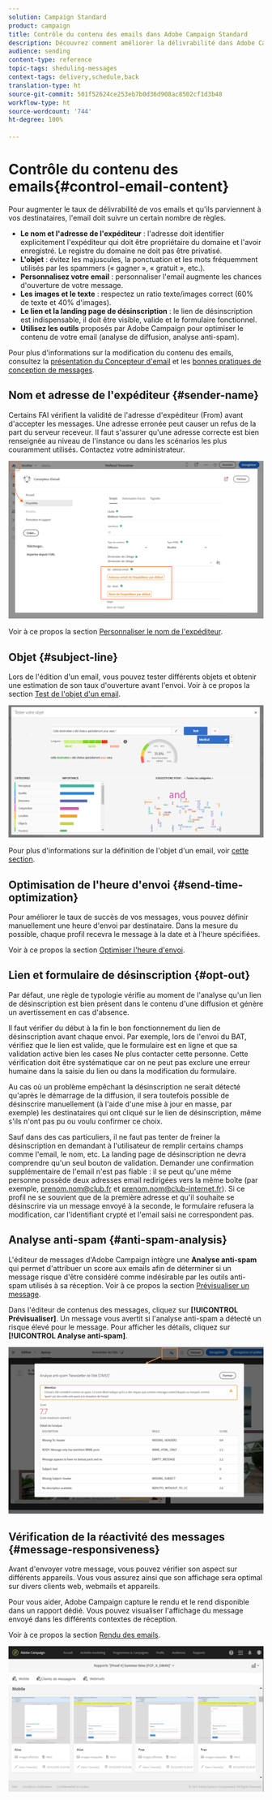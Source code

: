 ```yaml
---
solution: Campaign Standard
product: campaign
title: Contrôle du contenu des emails dans Adobe Campaign Standard
description: Découvrez comment améliorer la délivrabilité dans Adobe Campaign Standard en modifiant le contenu de vos emails.
audience: sending
content-type: reference
topic-tags: sheduling-messages
context-tags: delivery,schedule,back
translation-type: ht
source-git-commit: 501f52624ce253eb7b0d36d908ac8502cf1d3b48
workflow-type: ht
source-wordcount: '744'
ht-degree: 100%

---
```



# Contrôle du contenu des emails{#control-email-content}

Pour augmenter le taux de délivrabilité de vos emails et qu&#39;ils parviennent à vos destinataires, l&#39;email doit suivre un certain nombre de règles.

* **Le nom et l&#39;adresse de l&#39;expéditeur** : l&#39;adresse doit identifier explicitement l&#39;expéditeur qui doit être propriétaire du domaine et l&#39;avoir enregistré. Le registre du domaine ne doit pas être privatisé.
* **L&#39;objet** : évitez les majuscules, la ponctuation et les mots fréquemment utilisés par les spammers (« gagner », « gratuit », etc.).
* **Personnalisez votre email** : personnaliser l&#39;email augmente les chances d&#39;ouverture de votre message.
* **Les images et le texte** : respectez un ratio texte/images correct (60% de texte et 40% d&#39;images).
* **Le lien et la landing page de désinscription** : le lien de désinscription est indispensable, il doit être visible, valide et le formulaire fonctionnel.
* **Utilisez les outils** proposés par Adobe Campaign pour optimiser le contenu de votre email (analyse de diffusion, analyse anti-spam).

Pour plus d&#39;informations sur la modification du contenu des emails, consultez la [présentation du Concepteur d&#39;email](../../designing/using/designing-content-in-adobe-campaign.md) et les [bonnes pratiques de conception de messages](../../designing/using/designing-content-in-adobe-campaign.md#content-design-best-practices).

## Nom et adresse de l&#39;expéditeur {#sender-name}

Certains FAI vérifient la validité de l&#39;adresse d&#39;expéditeur (From) avant d&#39;accepter les messages. Une adresse erronée peut causer un refus de la part du serveur receveur. Il faut s&#39;assurer qu&#39;une adresse correcte est bien renseignée au niveau de l&#39;instance ou dans les scénarios les plus couramment utilisés. Contactez votre administrateur.

![](assets/delivery_content_edition16.png)

Voir à ce propos la section [Personnaliser le nom de l&#39;expéditeur](../../designing/using/personalization.md#personalizing-the-sender).

## Objet {#subject-line}

Lors de l&#39;édition d&#39;un email, vous pouvez tester différents objets et obtenir une estimation de son taux d&#39;ouverture avant l&#39;envoi. Voir à ce propos la section [Test de l&#39;objet d&#39;un email](../../sending/using/testing-subject-line-email.md).

![](assets/predictive_subject_line_example.png)

Pour plus d&#39;informations sur la définition de l&#39;objet d&#39;un email, voir [cette section](../../designing/using/subject-line.md).

## Optimisation de l&#39;heure d&#39;envoi {#send-time-optimization}

Pour améliorer le taux de succès de vos messages, vous pouvez définir manuellement une heure d&#39;envoi par destinataire. Dans la mesure du possible, chaque profil recevra le message à la date et à l&#39;heure spécifiées.

Voir à ce propos la section [Optimiser l&#39;heure d&#39;envoi](../../sending/using/optimizing-the-sending-time.md).

## Lien et formulaire de désinscription {#opt-out}

Par défaut, une règle de typologie vérifie au moment de l&#39;analyse qu&#39;un lien de désinscription est bien présent dans le contenu d&#39;une diffusion et génère un avertissement en cas d&#39;absence.

Il faut vérifier du début à la fin le bon fonctionnement du lien de désinscription avant chaque envoi. Par exemple, lors de l&#39;envoi du BAT, vérifiez que le lien est valide, que le formulaire est en ligne et que sa validation active bien les cases Ne plus contacter cette personne. Cette vérification doit être systématique car on ne peut pas exclure une erreur humaine dans la saisie du lien ou dans la modification du formulaire.

Au cas où un problème empêchant la désinscription ne serait détecté qu&#39;après le démarrage de la diffusion, il sera toutefois possible de désinscrire manuellement (à l&#39;aide d&#39;une mise à jour en masse, par exemple) les destinataires qui ont cliqué sur le lien de désinscription, même s&#39;ils n&#39;ont pas pu ou voulu confirmer ce choix.

Sauf dans des cas particuliers, il ne faut pas tenter de freiner la désinscription en demandant à l&#39;utilisateur de remplir certains champs comme l&#39;email, le nom, etc. La landing page de désinscription ne devra comprendre qu&#39;un seul bouton de validation. Demander une confirmation supplémentaire de l&#39;email n&#39;est pas fiable : il se peut qu&#39;une même personne possède deux adresses email redirigées vers la même boîte (par exemple, prenom.nom@club.fr et prenom.nom@club-internet.fr). Si ce profil ne se souvient que de la première adresse et qu&#39;il souhaite se désinscrire via un message envoyé à la seconde, le formulaire refusera la modification, car l&#39;identifiant crypté et l&#39;email saisi ne correspondent pas.

## Analyse anti-spam {#anti-spam-analysis}

L&#39;éditeur de messages d&#39;Adobe Campaign intègre une **Analyse anti-spam** qui permet d&#39;attribuer un score aux emails afin de déterminer si un message risque d&#39;être considéré comme indésirable par les outils anti-spam utilisés à sa réception. Voir à ce propos la section [Prévisualiser un message](../../sending/using/previewing-messages.md).

Dans l&#39;éditeur de contenus des messages, cliquez sur **[!UICONTROL Prévisualiser]**. Un message vous avertit si l&#39;analyse anti-spam a détecté un risque élevé pour le message. Pour afficher les détails, cliquez sur **[!UICONTROL Analyse anti-spam]**.

![](assets/sending_anti-spam_analysis.png)

## Vérification de la réactivité des messages {#message-responsiveness}

Avant d&#39;envoyer votre message, vous pouvez vérifier son aspect sur différents appareils. Vous vous assurez ainsi que son affichage sera optimal sur divers clients web, webmails et appareils.

Pour vous aider, Adobe Campaign capture le rendu et le rend disponible dans un rapport dédié. Vous pouvez visualiser l&#39;affichage du message envoyé dans les différents contextes de réception.

Voir à ce propos la section [Rendu des emails](../../sending/using/email-rendering.md).

![](assets/inbox_rendering_report_3.png)
